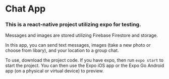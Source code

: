 # Chat App

### This is a react-native project utilizing expo for testing.
Messages and images are stored utilizing Firebase Firestore and storage.

In this app, you can send text messages, images (take a new photo or choose from libary), and your location to a group chat.

To use, download the project code. If you have expo, then run `expo start` to start the project. You can then use the Expo iOS app or the Expo Go Android app (on a physical or virtual device) to preview.
